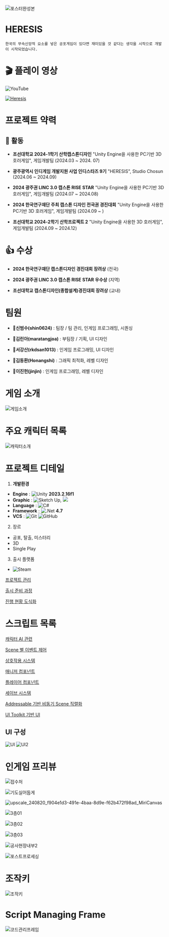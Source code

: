 ![포스터완성본](https://github.com/user-attachments/assets/a22ffe2b-74d5-40ad-a257-a0f2663d7e91)

# HERESIS
    한국의 무속신앙적 요소를 넣은 공포게임이 있다면 재미있을 것 같다는 생각을 시작으로 개발이 시작되었습니다.


# 🎬 플레이 영상
![YouTube](https://img.shields.io/badge/YouTube-%23FF0000.svg?style=for-the-badge&logo=YouTube&logoColor=white)  

[![Heresis](https://img.youtube.com/vi/tikQ6RgiCFA/0.jpg)](https://youtu.be/cxzYf7gvMjI)

# 프로젝트 약력
## 🏃 활동
- **조선대학교 2024-1학기 산학캡스톤디자인** "Unity Engine을 사용한 PC기반 3D 호러게임", 게임개발팀 (2024.03 ~ 2024. 07)
    
- **광주광역시 인디게임 개발지원 사업 인디스타즈 9기** "HERESIS", Studio Chosun (2024.06 ~ 2024.09)

- **2024 광주권 LINC 3.0 캡스톤 RISE STAR** "Unity Engine을 사용한 PC기반 3D 호러게임", 게임개발팀 (2024.07 ~ 2024.08)

- **2024 한국연구재단 주최 캡스톤 디자인 전국권 경진대회** "Unity Engine을 사용한 PC기반 3D 호러게임", 게임개발팀 (2024.09 ~ )

- **조선대학교 2024-2학기 산학프로젝트 2** "Unity Engine을 사용한 3D 호러게임", 게임개발팀 (2024.09 ~ 2024.12)

#  👍 수상
- **2024 한국연구재단 캡스톤디자인 경진대회 장려상**      (전국)

- **2024 광주권 LINC 3.0 캡스톤 RISE STAR 우수상**         (지역)

- **조선대학교 캡스톤디자인(종합설계)경진대회 장려상**    (교내)

# 팀원
- 👹**신범수(shin0624)**    : 팀장 / 팀 관리, 인게임 프로그래밍, 시퀀싱

- 👧**김린아(maratangjoa)** : 부팀장 / 기획, UI 디자인

- 👦**서강산(rkdsan1013)**  : 인게임 프로그래밍, UI 디자인

- 👦**김동환(Honangshi)**   : 그래픽 최적화, 레벨 디자인

- 👦**이진헌(jinjin)**      : 인게임 프로그래밍, 레벨 디자인

# 게임 소개
![게임소개](https://github.com/user-attachments/assets/987c9902-97dc-405e-b0ce-fb536283983f)

# 주요 캐릭터 목록
![캐릭터소개](https://github.com/user-attachments/assets/2acafbf5-cd54-4475-8a45-20bcf8cb0d95)

# 프로젝트 디테일
1. **개발환경**
+ **Engine** : ![Unity](https://img.shields.io/badge/unity-%23000000.svg?style=for-the-badge&logo=unity&logoColor=white) **2023.2.16f1**
+ **Graphic** : ![Sketch Up](https://img.shields.io/badge/SketchUp-005F9E?style=for-the-badge&logo=sketchup&logoColor=white), <img src="https://img.shields.io/badge/3dsMax-000000?style=for-the-badge&logo=autodesk&logoColor=white"/>
+ **Language** : ![C#](https://img.shields.io/badge/c%23-%23239120.svg?style=for-the-badge&logo=csharp&logoColor=white)
+ **Framework** : ![.Net](https://img.shields.io/badge/.NET-5C2D91?style=for-the-badge&logo=.net&logoColor=white) **4.7**
+ **VCS** : ![Git](https://img.shields.io/badge/git-%23F05033.svg?style=for-the-badge&logo=git&logoColor=white) ![GitHub](https://img.shields.io/badge/github-%23121011.svg?style=for-the-badge&logo=github&logoColor=white)

2. 장르
+ 공포, 탈출, 미스터리
+ 3D
+ Single Play

3. 출시 플랫폼
+ ![Steam](https://img.shields.io/badge/steam-%23000000.svg?style=for-the-badge&logo=steam&logoColor=white)

[프로젝트 관리](./ProjectManaging)

[출시 준비 과정](./CommercializationPreparation)

[진행 현황 도식화](./ProcessDrawing)

# 스크립트 목록 
[캐릭터 AI 관련](./NewFiles/Enemy)

[Scene 별 이벤트 제어](./NewFiles)

[상호작용 시스템](./NewFiles/Inventory,%20Item/ItemInteractSystem)

[매니저 컴포넌트](./NewFiles/Manager)

[플레이어 컴포넌트](./NewFiles/Player)

[세이브 시스템](./NewFiles/SaveSystem/Scripts/Runtime)

[Addressable 기반 비동기 Scene 직렬화](./NewFiles/SceneManagement)

[UI Toolkit 기반 UI](./NewFiles/UIToolkit/UI)


## UI 구성
![UI](https://github.com/user-attachments/assets/f382f7f9-b100-4802-a71f-175c86d81340)
![UI2](https://github.com/user-attachments/assets/0a2ac014-7656-41cc-b652-1ecd61f21b61)

# 인게임 프리뷰

![접수처](https://github.com/user-attachments/assets/a1912057-9226-4029-a906-2c33eacd3048)

![기도실어둡게](https://github.com/user-attachments/assets/9f4077ce-43c9-4851-ba40-f66c0016b771)

![upscale_240820_f904e1d3-491e-4baa-8d9e-f62b472f98ad_MiriCanvas](https://github.com/user-attachments/assets/916d7e39-d37b-41ec-ae54-5476768a9e7d)

![3층01](https://github.com/user-attachments/assets/10a8a883-15dc-4e68-885b-677701b6b0af)

![3층02](https://github.com/user-attachments/assets/8c5b07e8-9d07-439a-86ba-727f0853fa70)

![3층03](https://github.com/user-attachments/assets/477f780d-c736-42f9-9af7-539028c3788d)

![공사현장내부2](https://github.com/user-attachments/assets/798dac45-b9b4-44a5-aa80-a151dab1ebde)

![포스트프로세싱](https://github.com/user-attachments/assets/d32eb75d-1da8-4795-abb6-c3ea151a9376)


# 조작키
![조작키](https://github.com/shin0624/Studio_Chosun_Heresis/assets/91828379/c0b34ac3-113a-4115-837c-f899ed82467d)

# Script Managing Frame
![코드관리프레임](https://github.com/shin0624/Capstone_Design_01_GameDevelopment/assets/91828379/841dab83-4161-4427-b2d5-86a9e3e11d7d)

